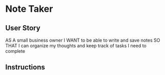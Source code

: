 # Note Taker 

## User Story
AS A small business owner
I WANT to be able to write and save notes
SO THAT I can organize my thoughts and keep track of tasks I need to complete

## Instructions

